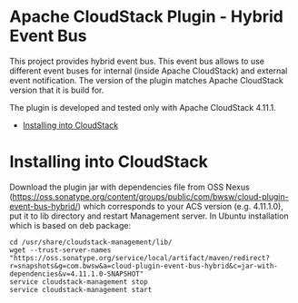 Apache CloudStack Plugin - Hybrid Event Bus
===========================================

This project provides hybrid event bus. This event bus allows to use different event buses for internal (inside Apache CloudStack) and external event notification.
The version of the plugin matches Apache CloudStack version that it is build for.

The plugin is developed and tested only with Apache CloudStack 4.11.1.

* [Installing into CloudStack](#installing-into-cloudstack)

# Installing into CloudStack

Download the plugin jar with dependencies file from OSS Nexus (https://oss.sonatype.org/content/groups/public/com/bwsw/cloud-plugin-event-bus-hybrid/) which corresponds to your ACS 
version (e.g. 4.11.1.0), put it to lib directory and restart Management server. In Ubuntu installation which is based on deb package:

```
cd /usr/share/cloudstack-management/lib/
wget --trust-server-names "https://oss.sonatype.org/service/local/artifact/maven/redirect?r=snapshots&g=com.bwsw&a=cloud-plugin-event-bus-hybrid&c=jar-with-dependencies&v=4.11.1.0-SNAPSHOT"
service cloudstack-management stop
service cloudstack-management start
```
